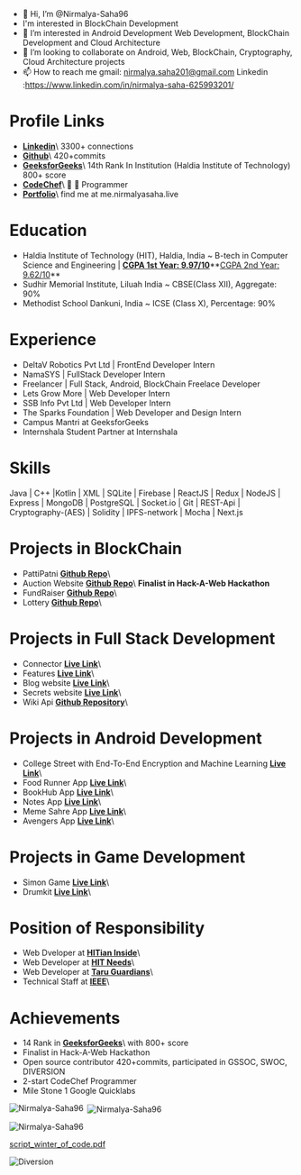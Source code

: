 - 👋 Hi, I’m @Nirmalya-Saha96
- I'm interested in BlockChain Development
- 👀 I’m interested in Android Development Web Development, BlockChain Development and Cloud Architecture
- 💞️ I’m looking to collaborate on Android, Web, BlockChain, Cryptography, Cloud Architecture projects
- 📫 How to reach me gmail: nirmalya.saha201@gmail.com
Linkedin :https://www.linkedin.com/in/nirmalya-saha-625993201/

# Profile Links
- **[Linkedin](https://www.linkedin.com/in/nirmalya-saha-625993201/)**\  3300+ connections
- **[Github](https://github.com/Nirmalya-Saha96)**\  420+commits
- **[GeeksforGeeks](https://auth.geeksforgeeks.org/user/nirmalyasaha/practice/)**\  14th  Rank In Institution (Haldia Institute of Technology) 800+ score
- **[CodeChef](https://www.codechef.com/users/nirmalyasaha)**\  🌟 🌟 Programmer
- **[Portfolio](http://me.nirmalyasaha.live/)**\  find me at me.nirmalyasaha.live

# Education

- Haldia Institute of Technology (HIT), Haldia, India 
~ B-tech in Computer Science and Engineering | **[CGPA 1st Year: 9.97/10](https://drive.google.com/file/d/1FC8YYE8IfHs2aUhOUykQQIerY_gGpEDZ/view)**\**[CGPA 2nd Year: 9.62/10](https://drive.google.com/file/d/116a-TOytQaaEcVBYeis9-nK4RzZidQr-/view?usp=sharing)**
- Sudhir Memorial Institute, Liluah India
~ CBSE(Class XII), Aggregate: 90%
- Methodist School Dankuni, India 
~ ICSE (Class X), Percentage: 90%


# Experience

- DeltaV Robotics Pvt Ltd | FrontEnd Developer Intern
- NamaSYS | FullStack Developer Intern
- Freelancer | Full Stack, Android, BlockChain Freelace Developer
- Lets Grow More | Web Developer Intern   
- SSB Info Pvt Ltd | Web Developer Intern
- The Sparks Foundation | Web Developer and Design Intern
- Campus Mantri at GeeksforGeeks	
- Internshala Student Partner at Internshala	

# Skills
Java | C++ |Kotlin | XML | SQLite | Firebase | ReactJS | Redux | NodeJS | Express | MongoDB | PostgreSQL | Socket.io | Git | REST-Api | Cryptography-(AES) | Solidity
| IPFS-network | Mocha | Next.js

# Projects in BlockChain
- PattiPatni   **[Github Repo](https://github.com/Nirmalya-Saha96/PattiPatni)**\   
- Auction Website **[Github Repo](https://github.com/Nirmalya-Saha96/CodeLinking)**\  **Finalist in Hack-A-Web Hackathon**
- FundRaiser **[Github Repo](https://github.com/Nirmalya-Saha96/FundRaiser)**\
- Lottery **[Github Repo](https://github.com/Nirmalya-Saha96/Lottery)**\

# Projects  in  Full Stack Development

- Connector   **[Live Link](https://nirmalyo-connectordevelopers.herokuapp.com/)**\   
- Features    **[Live Link](https://nirmalyo-features.herokuapp.com/)**\   
- Blog website  **[Live Link](https://gentle-beach-59251.herokuapp.com/)**\   
- Secrets website   **[Live Link](https://morning-cliffs-64096.herokuapp.com/)**\  
- Wiki Api     **[Github Repository](https://github.com/Nirmalya-Saha96/Wiki-api)**\

# Projects in Android Development

- College Street with End-To-End Encryption and Machine Learning  **[Live Link]( https://www.linkedin.com/posts/nirmalya-saha-625993201_cryptography-machinelearnig-searchengine-activity-6861649646620618752-hr6C/)**\ 
- Food Runner App   **[Live Link](https://www.linkedin.com/posts/nirmalya-saha-625993201_androiddevelopment-android-app-activity-6771681627237081088--evJ)**\  
- BookHub App **[Live Link](https://www.linkedin.com/posts/nirmalya-saha-625993201_androiddevelopment-activity-6763902711118270465-Phlm)**\   
- Notes App     **[Live Link](https://www.linkedin.com/posts/nirmalya-saha-625993201_androiddevelopment-activity-6764974726084382720-K9UM)**\   
- Meme Sahre App  **[Live Link](https://www.linkedin.com/posts/nirmalya-saha-625993201_android-app-activity-6763896813993951232-osPh)**\   
- Avengers App  **[Live Link](https://www.linkedin.com/posts/nirmalya-saha-625993201_androiddevelopment-activity-6760440539159560192-Z_Wx)**\   

# Projects in Game Development

- Simon Game  **[Live Link](https://nirmalya-saha96.github.io/simon/)**\   
- Drumkit     **[Live Link](https://nirmalya-saha96.github.io/Drumkit/)**\   

# Position of Responsibility

- Web Dveloper at **[HITian Inside](https://www.linkedin.com/posts/nirmalya-saha-625993201_activity-6822601727884214272-V2Oi/)**\
- Web Developer at **[HIT Needs](https://www.instagram.com/p/CRifu87BfoT/?utm_source=ig_web_copy_link)**\
- Web Developer at **[Taru Guardians](https://www.linkedin.com/posts/nirmalya-saha-625993201_team-webdevelopment-congratulations-activity-6818430613234737152-vhJn/)**\
- Technical Staff at **[IEEE](https://www.facebook.com/ieeehit/photos/pcb.5017552111620858/5017551831620886)**\

# Achievements

- 14 Rank in **[GeeksforGeeks](https://auth.geeksforgeeks.org/user/nirmalyasaha/practice/)**\ with 800+ score
- Finalist in Hack-A-Web Hackathon
- Open source contributor 420+commits, participated in GSSOC, SWOC, DIVERSION
- 2-start CodeChef Programmer
- Mile Stone 1 Google Quicklabs

<p><img align="left" src="https://github-readme-stats.vercel.app/api/top-langs?username=Nirmalya-Saha96&show_icons=true&locale=en&layout=compact" alt="Nirmalya-Saha96" /></p>

<p>&nbsp;<img align="center" src="https://github-readme-stats.vercel.app/api?username=Nirmalya-Saha96&show_icons=true&locale=en" alt="Nirmalya-Saha96" /></p>

<p><img align="center" src="https://github-readme-streak-stats.herokuapp.com/?user=Nirmalya-Saha96&" alt="Nirmalya-Saha96" /></p>






[script_winter_of_code.pdf](https://github.com/Nirmalya-Saha96/Nirmalya-Saha96/files/9044486/script_winter_of_code.pdf)

![Diversion](https://user-images.githubusercontent.com/81407181/177280285-5d70abe9-cb9a-47be-abb4-82d769b4a0b0.jpg)



